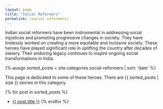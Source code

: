 ```yaml
---
layout: page
title: "Social Reformers"
permalink: /social-reformers/
---
```

Indian social reformers have been instrumental in addressing social injustices and promoting progressive changes in society. They have tirelessly worked on creating a more equitable and inclusive society. These heroes have played significant role in uplifting the country after decades of slavery. Their enduring legacy continues to inspire ongoing social transformations in India.

{% assign sorted_posts = site.categories.social-reformers | sort: 'date' %}

This page is dedicated to some of these heroes. There are {{ sorted_posts | size }} stories in this category.

{% for post in sorted_posts %}
- <a href="{{ post.url }}">{{ post.title }}</a>
{% endfor %}
